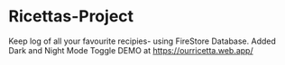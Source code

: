 # Ricettas-Project
Keep log of all your favourite recipies- using FireStore Database.
Added Dark and Night Mode Toggle
DEMO at https://ourricetta.web.app/
